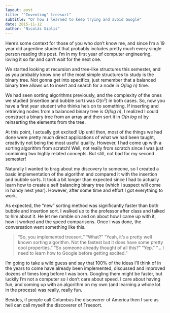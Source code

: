 ```yaml
---
layout: post
title: "'Inventing' treesort"
subtitle: "Or how I learned to keep trying and avoid Google"
date: 2015-11-12
author: "Nicolás Siplis"
---
```


Here’s some context for those of you who don’t know me, and since I’m a 19 year old argentine student that probably includes pretty much every single person reading this post. I’m in my first year of computer engineering, loving it so far and can’t wait for the next one.

We started looking at recursion and tree-like structures this semester, and as you probably know one of the most simple structures to study is the binary tree. Not gonna get into specifics, just remember that a balanced binary tree allows us to insert and search for a node in *O(log n)* time.

We had seen sorting algorithms previously, and the complexity of the ones we studied (insertion and bubble sort) was *O(n²)* in both cases. So, now you have a first year student who thinks he’s on to something. If inserting and retrieving nodes from a balanced binary tree is *O(log n)*, I realized I could construct a binary tree from an array and then sort it in *O(n log n)* by reinserting the elements from the tree.

At this point, I actually got excited! Up until then, most of the things we had done were pretty much direct applications of what we had been taught, creativity not being the most useful quality. However, I had come up with a sorting algorithm from scratch! Well, not really from scratch since I was just combining two highly related concepts. But still, not bad for my second semester!

Naturally I wanted to brag about my discovery to someone, so I created a basic implementation of the algorithm and compared it with the insertion and bubble sorts. It took a bit longer than expected since I had to actually learn how to create a self balancing binary tree (which I suspect will come in handy next year). However, after some time and effort I got everything to work.

As expected, the “new” sorting method was significantly faster than both bubble and insertion sort. I walked up to the professor after class and talked to him about it. He let me ramble on and on about how I came up with it, how it worked and the speed comparisons. Once I was done, the conversation went something like this.

 > “So, you implemented treesort.”
 “What?”
 “Yeah, it’s a pretty well known sorting algorithm. Not the fastest but it does have some pretty cool properties.”
 “So someone already thought of all this?”
 “Yep.”
 “… I need to learn how to Google before getting excited.”

I’m going to take a wild guess and say that 100% of the ideas I’ll think of in the years to come have already been implemented, discussed and improved dozens of times long before I was born. Googling them might be faster, but luckily I’m not a computer so I don’t care about speed. I care about having fun, and coming up with an algorithm on my own (and learning a whole lot in the process) was really, really fun.

Besides, if people call Columbus the discoverer of America then I sure as hell can call myself the discoverer of Treesort.
